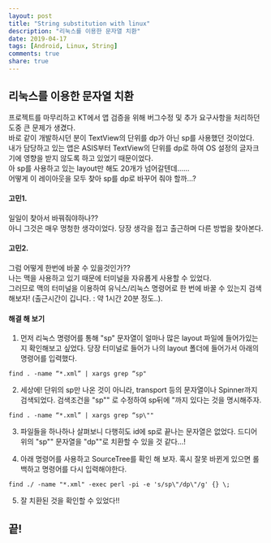 ```yaml
---
layout: post
title: "String substitution with linux"
description: "리눅스를 이용한 문자열 치환"
date: 2019-04-17
tags: [Android, Linux, String]
comments: true
share: true
---
```


## 리눅스를 이용한 문자열 치환

프로젝트를 마무리하고 KT에서 앱 검증을 위해 버그수정 및 추가 요구사항을 처리하던 도중 큰 문제가 생겼다.  
바로 같이 개발하시던 분이 TextView의 단위를 dp가 아닌 sp를 사용했던 것이었다.  
내가 담당하고 있는 앱은 ASIS부터 TextView의 단위를 dp로 하여 OS 설정의 글자크기에 영향을 받지 않도록 하고 있었기 때문이었다.  
아 sp를 사용하고 있는 layout만 해도 20개가 넘어갈텐데......  
어떻게 이 레이아웃을 모두 찾아 sp를 dp로 바꾸어 줘야 할까...?  

#### 고민1.
일일이 찾아서 바꿔줘야하나??  
아니 그것은 매우 멍청한 생각이었다. 당장 생각을 접고 출근하며 다른 방법을 찾아본다.  

#### 고민2.
그럼 어떻게 한번에 바꿀 수 있을것인가??  
나는 맥을 사용하고 있기 때문에 터미널을 자유롭게 사용할 수 있었다.  
그러므로 맥의 터미널을 이용하여 유닉스/리눅스 명령어로 한 번에 바꿀 수 있는지 검색해보자! (출근시간이 깁니다. : 약 1시간 20분 정도..). 

#### 해결 해 보기
1) 먼저 리눅스 명령어를 통해 "sp" 문자열이 얼마나 많은 layout 파일에 들어가있는지 확인해보고 싶었다. 당장 터미널로 들어가 나의 layout 폴더에 들어가서 아래의 명령어를 입력했다.  

```linux
find . -name “*.xml” | xargs grep “sp"
```

2) 세상에! 단위의 sp만 나온 것이 아니라, transport 등의 문자열이나 Spinner까지 검색되었다. 검색조건을 "sp\"" 로 수정하여 sp뒤에 "까지 있다는 것을 명시해주자.  

```linux
find . -name “*.xml” | xargs grep “sp\""
```

3) 파일들을 하나하나 살펴보니 다행히도 id에 sp로 끝나는 문자열은 없었다. 드디어 위의 "sp\"" 문자열을 "dp\""로 치환할 수 있을 것 같다...!  

4) 아래 명령어를 사용하고 SourceTree를 확인 해 보자. 혹시 잘못 바뀐게 있으면 롤백하고 명령어를 다시 입력해야한다.  

```linux
find ./ -name "*.xml" -exec perl -pi -e 's/sp\"/dp\"/g' {} \;
```

5) 잘 치환된 것을 확인할 수 있었다!!  

## 끝!
